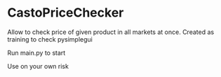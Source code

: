 # CastoPriceChecker
Allow to check price of given product in all markets at once. Created as training to check pysimplegui

Run main.py to start

Use on your own risk
